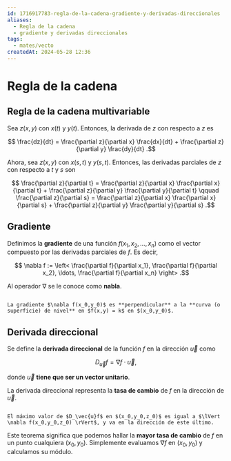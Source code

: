 ```yaml
---
id: 1716917783-regla-de-la-cadena-gradiente-y-derivadas-direccionales
aliases:
  - Regla de la cadena
  - gradiente y derivadas direccionales
tags:
  - mates/vecto
createdAt: 2024-05-28 12:36
---
```


# Regla de la cadena

## Regla de la cadena multivariable

Sea $z(x,y)$ con $x(t)$ y $y(t)$. Entonces, la derivada de $z$ con respecto a $z$ es

$$
\frac{dz}{dt} = \frac{\partial z}{\partial x} \frac{dx}{dt} + \frac{\partial z}{\partial y} \frac{dy}{dt}
.$$

Ahora, sea $z(x,y)$ con $x(s,t)$ y $y(s,t)$. Entonces, las derivadas parciales de $z$ con respecto a $t$ y $s$ son

$$
\frac{\partial z}{\partial t} = \frac{\partial z}{\partial x} \frac{\partial x}{\partial t} + \frac{\partial z}{\partial y} \frac{\partial y}{\partial t}  \qquad \frac{\partial z}{\partial s} = \frac{\partial z}{\partial x} \frac{\partial x}{\partial s} + \frac{\partial z}{\partial y} \frac{\partial y}{\partial s} 
.$$

## Gradiente

Definimos la **gradiente** de una función $f(x_1,x_2,\ldots,x_n)$ como el vector compuesto por las derivadas parciales de $f$. Es decir,

$$
\nabla f := \left< \frac{\partial f}{\partial x_1}, \frac{\partial f}{\partial x_2}, \ldots, \frac{\partial f}{\partial x_n} \right> 
.$$

Al operador $\nabla$ se le conoce como **nabla**.

```ad-theorem

La gradiente $\nabla f(x_0,y_0)$ es **perpendicular** a la **curva (o superficie) de nivel** en $f(x,y) = k$ en $(x_0,y_0)$.

```

## Derivada direccional

Se define la **derivada direccional** de la función $f$ en la dirección $\vec{u}$ como

$$
D_\vec{u} f = \nabla f \cdot \vec{u}
,$$

donde $\vec{u}$ **tiene que ser un vector unitario**.

La derivada direccional representa la **tasa de cambio** de $f$ en la dirección de $\vec{u}$.

```ad-theorem

El máximo valor de $D_\vec{u}f$ en $(x_0,y_0,z_0)$ es igual a $\lVert \nabla f(x_0,y_0,z_0) \rVert$, y va en la dirección de este último.

```

Este teorema significa que podemos hallar la **mayor tasa de cambio** de $f$ en un punto cualquiera $(x_0,y_0)$. Simplemente evaluamos $\nabla f$ en $(x_0,y_0)$ y calculamos su módulo.

